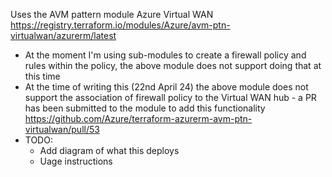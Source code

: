 Uses the AVM pattern module Azure Virtual WAN https://registry.terraform.io/modules/Azure/avm-ptn-virtualwan/azurerm/latest
- At the moment I'm using sub-modules to create a firewall policy and rules within the policy, the above module does not support doing that at this time
- At the time of writing this (22nd April 24) the above module does not support the association of firewall policy to the Virtual WAN hub - a PR has been submitted to the module to add this functionality https://github.com/Azure/terraform-azurerm-avm-ptn-virtualwan/pull/53 
- TODO:
    - Add diagram of what this deploys
    - Uage instructions